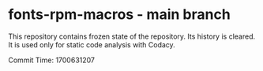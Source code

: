 # fonts-rpm-macros - main branch

This repository contains frozen state of the repository.
Its history is cleared. It is used only for static code
analysis with Codacy.

Commit Time: 1700631207